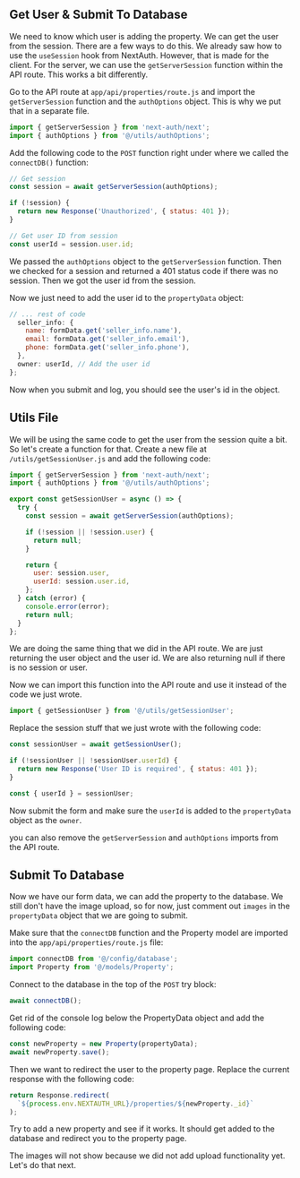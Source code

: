## Get User & Submit To Database

We need to know which user is adding the property. We can get the user from the session. There are a few ways to do this. We already saw how to use the `useSession` hook from NextAuth. However, that is made for the client. For the server, we can use the `getServerSession` function within the API route. This works a bit differently.

Go to the API route at `app/api/properties/route.js` and import the `getServerSession` function and the `authOptions` object. This is why we put that in a separate file.

```js
import { getServerSession } from 'next-auth/next';
import { authOptions } from '@/utils/authOptions';
```

Add the following code to the `POST` function right under where we called the `connectDB()` function:

```js
// Get session
const session = await getServerSession(authOptions);

if (!session) {
  return new Response('Unauthorized', { status: 401 });
}

// Get user ID from session
const userId = session.user.id;
```

We passed the `authOptions` object to the `getServerSession` function. Then we checked for a session and returned a 401 status code if there was no session. Then we got the user id from the session.

Now we just need to add the user id to the `propertyData` object:

```js
// ... rest of code
  seller_info: {
    name: formData.get('seller_info.name'),
    email: formData.get('seller_info.email'),
    phone: formData.get('seller_info.phone'),
  },
  owner: userId, // Add the user id
};
```

Now when you submit and log, you should see the user's id in the object.

## Utils File

We will be using the same code to get the user from the session quite a bit. So let's create a function for that. Create a new file at `/utils/getSessionUser.js` and add the following code:

```js
import { getServerSession } from 'next-auth/next';
import { authOptions } from '@/utils/authOptions';

export const getSessionUser = async () => {
  try {
    const session = await getServerSession(authOptions);

    if (!session || !session.user) {
      return null;
    }

    return {
      user: session.user,
      userId: session.user.id,
    };
  } catch (error) {
    console.error(error);
    return null;
  }
};
```

We are doing the same thing that we did in the API route. We are just returning the user object and the user id. We are also returning null if there is no session or user.

Now we can import this function into the API route and use it instead of the code we just wrote.

```js
import { getSessionUser } from '@/utils/getSessionUser';
```

Replace the session stuff that we just wrote with the following code:

```js
const sessionUser = await getSessionUser();

if (!sessionUser || !sessionUser.userId) {
  return new Response('User ID is required', { status: 401 });
}

const { userId } = sessionUser;
```

Now submit the form and make sure the `userId` is added to the `propertyData` object as the `owner`.

you can also remove the `getServerSession` and `authOptions` imports from the API route.

## Submit To Database

Now we have our form data, we can add the property to the database. We still don't have the image upload, so for now, just comment out `images` in the `propertyData` object that we are going to submit.

Make sure that the `connectDB` function and the Property model are imported into the `app/api/properties/route.js` file:

```js
import connectDB from '@/config/database';
import Property from '@/models/Property';
```

Connect to the database in the top of the `POST` try block:

```js
await connectDB();
```

Get rid of the console log below the PropertyData object and add the following code:

```js
const newProperty = new Property(propertyData);
await newProperty.save();
```

Then we want to redirect the user to the property page. Replace the current response with the following code:

```js
return Response.redirect(
  `${process.env.NEXTAUTH_URL}/properties/${newProperty._id}`
);
```

Try to add a new property and see if it works. It should get added to the database and redirect you to the property page.

The images will not show because we did not add upload functionality yet. Let's do that next.
